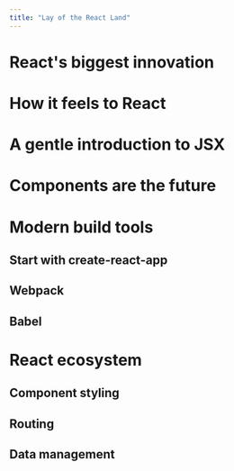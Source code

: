 ```yaml
---
title: "Lay of the React Land"
---
```


# React's biggest innovation

# How it feels to React

# A gentle introduction to JSX

# Components are the future

# Modern build tools

## Start with create-react-app

## Webpack

## Babel

# React ecosystem

## Component styling

## Routing

## Data management